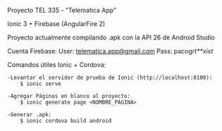 Proyecto TEL 335 - "Telematica App"

Ionic 3 + Firebase (AngularFire 2)

Proyecto actualmente compilando .apk con la API 26 de Android Studio

Cuenta Firebase:
	User: telematica.app@gmail.com
	Pass: pacog*rt**xist*

Comandos útiles Ionic + Cordova:

	-Levantar el servidor de prueba de Ionic (http://localhost:8100):
		$ ionic serve

	-Agregar Páginas en blanco al proyecto:
		$ ionic generate page <NOMBRE_PAGINA>

	-Generar .apk:
		$ ionic cordova build android


